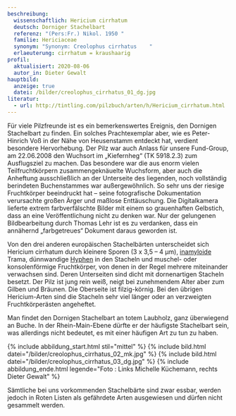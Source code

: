 ```yaml
---
beschreibung:
  wissenschaftlich: Hericium cirrhatum
  deutsch: Dorniger Stachelbart
  referenz: "(Pers:Fr.) Nikol. 1950 "
  familie: Hericiaceae
  synonym: "Synonym: Creolophus cirrhatus    "
  erlaeuterung: cirrhatum = kraushaarig
profil:
  aktualisiert: 2020-08-06
  autor_in: Dieter Gewalt
hauptbild:
  anzeige: true
  datei: /bilder/creolophus_cirrhatus_01_dg.jpg
literatur:
  - url: http://tintling.com/pilzbuch/arten/h/Hericium_cirrhatum.html
---
```

Für viele Pilzfreunde ist es ein bemerkenswertes Ereignis, den Dornigen Stachelbart zu finden. Ein solches Prachtexemplar aber, wie es Peter-Hinrich Voß in der Nähe von Heusenstamm entdeckt hat, verdient besondere Hervorhebung. Der Pilz war auch Anlass für unsere Fund-Group, am 22.06.2008 den Wuchsort im „Kiefernheg“ (TK 5918.2.3) zum Ausflugsziel zu machen. Das besondere war die aus enorm vielen Teilfruchtkörpern zusammengeknäuelte Wuchsform, aber auch die Anheftung ausschließlich an der Unterseite des liegenden, noch vollständig berindeten Buchenstammes war außergewöhnlich. So sehr uns der riesige Fruchtkörper beeindruckt hat – seine fotografische Dokumentation verursachte großen Ärger und maßlose Enttäuschung. Die Digitalkamera lieferte extrem farbverfälschte Bilder mit einem so grauenhaften Gelbstich, dass an eine Veröffentlichung nicht zu denken war. Nur der gelungenen Bildbearbeitung durch Thomas Lehr ist es zu verdanken, dass ein annähernd „farbgetreues“ Dokument daraus geworden ist.

Von den drei anderen europäischen Stachelbärten unterscheidet sich Hericium cirrhatum durch kleinere Sporen (3 x 3,5 – 4 µm), [inamyloide](inamyloid "Glossar") Trama, dünnwandige [Hyphen](Hyphen "Glossar") in den Stacheln und muschel- oder konsolenförmige Fruchtkörper, von denen in der Regel mehrere miteinander verwachsen sind. Deren Unterseiten sind dicht mit dornenartigen Stacheln besetzt. Der Pilz ist jung rein weiß, neigt bei zunehmendem Alter aber zum Gilben und Bräunen. Die Oberseite ist filzig-körnig. Bei den übrigen Hericium-Arten sind die Stacheln sehr viel länger oder an verzweigten Fruchtkörperästen angeheftet.

Man findet den Dornigen Stachelbart an totem Laubholz, ganz überwiegend an Buche. In der Rhein-Main-Ebene dürfte er der häufigste Stachelbart sein, was allerdings nicht bedeutet, es mit einer häufigen Art zu tun zu haben.

{% include abbildung_start.html stil="mittel" %}
{% include bild.html datei="/bilder/creolophus_cirrhatus_02_mk.jpg" %}
{% include bild.html datei="/bilder/creolophus_cirrhatus_03_dg.jpg" %}
{% include abbildung_ende.html legende="Foto : Links Michelle Küchemann, rechts Dieter Gewalt" %}

Sämtliche bei uns vorkommenden Stachelbärte sind zwar essbar, werden jedoch in Roten Listen als gefährdete Arten ausgewiesen und dürfen nicht gesammelt werden.